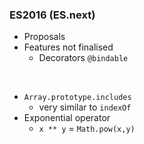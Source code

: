 ### ES2016 (ES.next)

- Proposals
- Features not finalised
  - Decorators `@bindable`

<br />

* `Array.prototype.includes`
  * very similar to `indexOf`
* Exponential operator
  * `x ** y` = `Math.pow(x,y)`